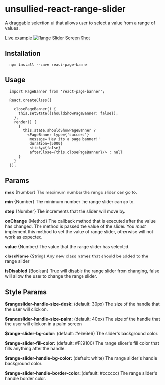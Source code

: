 # unsullied-react-range-slider

A draggable selection ui that allows user to select a value from a range of values.

[Live example](http://react-rangeslider.surge.sh/)
![Range Slider Screen Shot](https://github.com/the-unsullied/react-range-slider/blob/demo/Screen%20Shot%202016-06-23%20at%2017.09.47.png)

## Installation
```
  npm install --save react-page-banne
```

## Usage
```
  import PageBanner from 'react-page-banner';
  
  React.createClass({
  
    closePageBanner() {
      this.setState({shouldShowPageBanner: false});
    },
    render() {
      { 
        this.state.shouldShowPageBanner ? 
          <PageBanner type={'success'}
           message='Hey its a page banner!'
           duration={5000}
           sticky={false}
           afterClose={this.closePageBanner}/> : null
      }
    }
  });
```

## Params

**max** {Number} The maximum number the range slider can go to.

**min** {Number} The minimum number the range slider can go to.

**step** {Number} The increments that the slider will move by.

**onChange** {Method} The callback method that is executed after the value has changed. The method is passed the value of the slider. You *must* implement this method to set the value of range slider, otherwise will not work as expected.

**value** {Number} The value that the range slider has selected.

**className** {String} Any new class names that should be added to the range slider

**isDisabled** {Boolean} True will disable the range slider from changing, false will allow the user to change the range slider.


## Style Params

**$rangeslider-handle-size-desk:** (default: 30px)
The size of the handle that the user will click on.

**$rangeslider-handle-size-palm:** (default: 40px)
The size of the handle that the user will click on in a palm screen.

**$range-slider-bg-color:** (default: #e6e6e6)
The slider's background color.

**$range-slider-fill-color:** (default: #FE9100)
The range slider's fill color that fills anything after the handle.

**$range-slider-handle-bg-color:** (default: white)
The range slider's handle background color.

**$range-slider-handle-border-color:** (default: #cccccc)
The range slider's handle border color.
